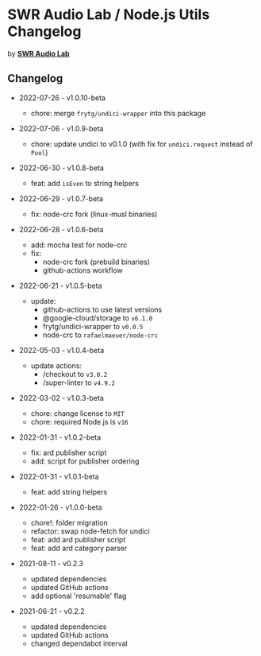 # SWR Audio Lab / Node.js Utils Changelog

by [**SWR Audio Lab**](https://lab.swr.de/)  

## Changelog

- 2022-07-26 - v1.0.10-beta
  - chore: merge `frytg/undici-wrapper` into this package

- 2022-07-06 - v1.0.9-beta
  - chore: update undici to v0.1.0 (with fix for `undici.request` instead of `Pool`)

- 2022-06-30 - v1.0.8-beta
  - feat: add `isEven` to string helpers

- 2022-06-29 - v1.0.7-beta
  - fix: node-crc fork (linux-musl binaries)

- 2022-06-28 - v1.0.6-beta
  - add: mocha test for node-crc
  - fix:
    - node-crc fork (prebuild binaries)
    - github-actions workflow

- 2022-06-21 - v1.0.5-beta
  - update:
    - github-actions to use latest versions
    - @google-cloud/storage to `v6.1.0`
    - frytg/undici-wrapper to `v0.0.5`
    - node-crc to `rafaelmaeuer/node-crc`

- 2022-05-03 - v1.0.4-beta
  - update actions:
    - /checkout to `v3.0.2`
    - /super-linter to `v4.9.2`

- 2022-03-02 - v1.0.3-beta
  - chore: change license to `MIT`
  - chore: required Node.js is `v16`

- 2022-01-31 - v1.0.2-beta
  - fix: ard publisher script
  - add: script for publisher ordering

- 2022-01-31 - v1.0.1-beta
  - feat: add string helpers

- 2022-01-26 - v1.0.0-beta
  - chore!: folder migration
  - refactor: swap node-fetch for undici
  - feat: add ard publisher script
  - feat: add ard category parser

- 2021-08-11 - v0.2.3
  - updated dependencies
  - updated GitHub actions
  - add optional 'resumable' flag

- 2021-06-21 - v0.2.2
  - updated dependencies
  - updated GitHub actions
  - changed dependabot interval

